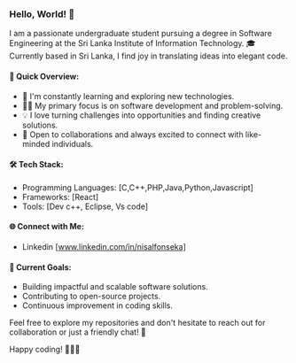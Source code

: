 ### Hello, World! 👋

I am a passionate undergraduate student pursuing a degree in Software Engineering at the Sri Lanka Institute of Information Technology. 🎓 Currently based in Sri Lanka, I find joy in translating ideas into elegant code.

#### 🚀 Quick Overview:

- 🌱 I'm constantly learning and exploring new technologies.
- 👨‍💻 My primary focus is on software development and problem-solving.
- 💡 I love turning challenges into opportunities and finding creative solutions.
- 🤝 Open to collaborations and always excited to connect with like-minded individuals.

#### 🛠️ Tech Stack:

- Programming Languages: [C,C++,PHP,Java,Python,Javascript]
- Frameworks: [React]
- Tools: [Dev c++, Eclipse, Vs code]

#### 🌐 Connect with Me:

- Linkedin [www.linkedin.com/in/nisalfonseka]

#### 🎯 Current Goals:

- Building impactful and scalable software solutions.
- Contributing to open-source projects.
- Continuous improvement in coding skills.

Feel free to explore my repositories and don't hesitate to reach out for collaboration or just a friendly chat! 🚀

Happy coding! 👨‍💻✨
